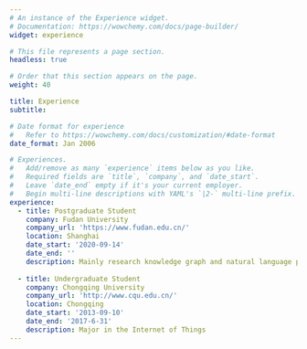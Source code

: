 ```yaml
---
# An instance of the Experience widget.
# Documentation: https://wowchemy.com/docs/page-builder/
widget: experience

# This file represents a page section.
headless: true

# Order that this section appears on the page.
weight: 40

title: Experience
subtitle:

# Date format for experience
#   Refer to https://wowchemy.com/docs/customization/#date-format
date_format: Jan 2006

# Experiences.
#   Add/remove as many `experience` items below as you like.
#   Required fields are `title`, `company`, and `date_start`.
#   Leave `date_end` empty if it's your current employer.
#   Begin multi-line descriptions with YAML's `|2-` multi-line prefix.
experience:
  - title: Postgraduate Student
    company: Fudan University
    company_url: 'https://www.fudan.edu.cn/'
    location: Shanghai
    date_start: '2020-09-14'
    date_end: ''
    description: Mainly research knowledge graph and natural language processing
    
  - title: Undergraduate Student
    company: Chongqing University
    company_url: 'http://www.cqu.edu.cn/'
    location: Chongqing
    date_start: '2013-09-10'
    date_end: '2017-6-31'
    description: Major in the Internet of Things
---
```

